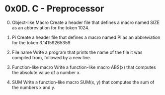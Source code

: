 # 0x0D. C - Preprocessor


0. Object-like Macro
        Create a header file that defines a macro named SIZE as an abbreviation for the token 1024.

1. Pi
        Create a header file that defines a macro named PI as an abbreviation for the token 3.14159265359.

2. File name
        Write a program that prints the name of the file it was compiled from, followed by a new line.

3. Function-like macro
	Write a function-like macro ABS(x) that computes the absolute value of a number x.

4. SUM
	Write a function-like macro SUM(x, y) that computes the sum of the numbers x and y.

